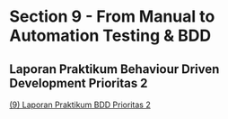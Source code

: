 # Section 9 - From Manual to Automation Testing & BDD
## Laporan Praktikum Behaviour Driven Development Prioritas 2
[(9) Laporan Praktikum BDD Prioritas 2](https://drive.google.com/file/d/1LOP9GNPIXgDbROwE6w1qHq2M1J8D32_p/view?usp=sharing)

